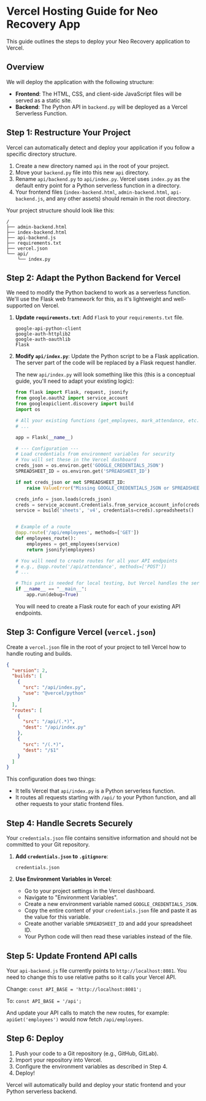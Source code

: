 # Vercel Hosting Guide for Neo Recovery App

This guide outlines the steps to deploy your Neo Recovery application to Vercel.

## Overview

We will deploy the application with the following structure:
- **Frontend**: The HTML, CSS, and client-side JavaScript files will be served as a static site.
- **Backend**: The Python API in `backend.py` will be deployed as a Vercel Serverless Function.

## Step 1: Restructure Your Project

Vercel can automatically detect and deploy your application if you follow a specific directory structure.

1.  Create a new directory named `api` in the root of your project.
2.  Move your `backend.py` file into this new `api` directory.
3.  Rename `api/backend.py` to `api/index.py`. Vercel uses `index.py` as the default entry point for a Python serverless function in a directory.
4.  Your frontend files (`index-backend.html`, `admin-backend.html`, `api-backend.js`, and any other assets) should remain in the root directory.

Your project structure should look like this:

```
/
├── admin-backend.html
├── index-backend.html
├── api-backend.js
├── requirements.txt
├── vercel.json
└── api/
    └── index.py
```

## Step 2: Adapt the Python Backend for Vercel

We need to modify the Python backend to work as a serverless function. We'll use the Flask web framework for this, as it's lightweight and well-supported on Vercel.

1.  **Update `requirements.txt`**: Add `Flask` to your `requirements.txt` file.

    ```
    google-api-python-client
    google-auth-httplib2
    google-auth-oauthlib
    Flask
    ```

2.  **Modify `api/index.py`**: Update the Python script to be a Flask application. The server part of the code will be replaced by a Flask request handler.

    The new `api/index.py` will look something like this (this is a conceptual guide, you'll need to adapt your existing logic):

    ```python
    from flask import Flask, request, jsonify
    from google.oauth2 import service_account
    from googleapiclient.discovery import build
    import os

    # All your existing functions (get_employees, mark_attendance, etc.) go here.
    # ...

    app = Flask(__name__)

    # --- Configuration ---
    # Load credentials from environment variables for security
    # You will set these in the Vercel dashboard
    creds_json = os.environ.get('GOOGLE_CREDENTIALS_JSON')
    SPREADSHEET_ID = os.environ.get('SPREADSHEET_ID')

    if not creds_json or not SPREADSHEET_ID:
        raise ValueError("Missing GOOGLE_CREDENTIALS_JSON or SPREADSHEET_ID environment variables")

    creds_info = json.loads(creds_json)
    creds = service_account.Credentials.from_service_account_info(creds_info, scopes=SCOPES)
    service = build('sheets', 'v4', credentials=creds).spreadsheets()


    # Example of a route
    @app.route('/api/employees', methods=['GET'])
    def employees_route():
        employees = get_employees(service)
        return jsonify(employees)

    # You will need to create routes for all your API endpoints
    # e.g., @app.route('/api/attendance', methods=['POST'])
    # ...

    # This part is needed for local testing, but Vercel handles the server.
    if __name__ == "__main__":
        app.run(debug=True)

    ```
    You will need to create a Flask route for each of your existing API endpoints.

## Step 3: Configure Vercel (`vercel.json`)

Create a `vercel.json` file in the root of your project to tell Vercel how to handle routing and builds.

```json
{
  "version": 2,
  "builds": [
    {
      "src": "/api/index.py",
      "use": "@vercel/python"
    }
  ],
  "routes": [
    {
      "src": "/api/(.*)",
      "dest": "/api/index.py"
    },
    {
      "src": "/(.*)",
      "dest": "/$1"
    }
  ]
}
```

This configuration does two things:
- It tells Vercel that `api/index.py` is a Python serverless function.
- It routes all requests starting with `/api/` to your Python function, and all other requests to your static frontend files.

## Step 4: Handle Secrets Securely

Your `credentials.json` file contains sensitive information and should not be committed to your Git repository.

1.  **Add `credentials.json` to `.gitignore`**:
    ```
    credentials.json
    ```

2.  **Use Environment Variables in Vercel**:
    - Go to your project settings in the Vercel dashboard.
    - Navigate to "Environment Variables".
    - Create a new environment variable named `GOOGLE_CREDENTIALS_JSON`.
    - Copy the entire content of your `credentials.json` file and paste it as the value for this variable.
    - Create another variable `SPREADSHEET_ID` and add your spreadsheet ID.
    - Your Python code will then read these variables instead of the file.

## Step 5: Update Frontend API calls

Your `api-backend.js` file currently points to `http://localhost:8081`. You need to change this to use relative paths so it calls your Vercel API.

Change:
`const API_BASE = 'http://localhost:8081';`

To:
`const API_BASE = '/api';`

And update your API calls to match the new routes, for example:
`apiGet('employees')` would now fetch `/api/employees`.

## Step 6: Deploy

1.  Push your code to a Git repository (e.g., GitHub, GitLab).
2.  Import your repository into Vercel.
3.  Configure the environment variables as described in Step 4.
4.  Deploy!

Vercel will automatically build and deploy your static frontend and your Python serverless backend.
